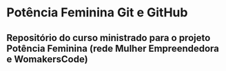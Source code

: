 # Potência Feminina Git e GitHub
## Repositório do curso ministrado para o projeto Potência Feminina (rede Mulher Empreendedora e WomakersCode)
